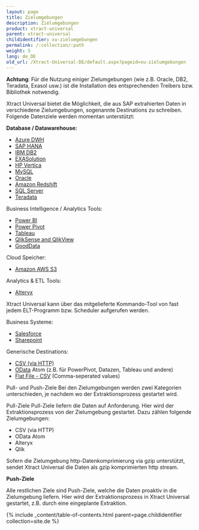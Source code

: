 ```yaml
---
layout: page
title: Zielumgebungen
description: Zielumgebungen
product: xtract-universal
parent: xtract-universal
childidentifier: xu-zielumgebungen
permalink: /:collection/:path
weight: 5
lang: de_DE
old_url: /Xtract-Universal-DE/default.aspx?pageid=xu-zielumgebungen
---
```


**Achtung**: Für die Nutzung einiger Zielumgebungen (wie z.B. Oracle, DB2, Teradata, Exasol usw.) ist die Installation des entsprechenden Treibers bzw. Bibliothek notwendig. 
              
Xtract Universal bietet die Möglichkeit, die aus SAP extrahierten Daten in verschiedene Zielumgebungen, sogenannte Destinations zu schreiben. Folgende Datenziele werden momentan unterstützt:

**Database / Datawarehouse:**          
- [Azure DWH](./xu-zielumgebungen/azure_dwh) 
- [SAP HANA](./xu-zielumgebungen/hana) 
- [IBM DB2](./xu-zielumgebungen/ibm-db2) 
- [EXASolution](./xu-zielumgebungen/exasol) 
- [HP Vertica](./xu-zielumgebungen/vertica) 
- [MySQL](./xu-zielumgebungen/mysql) 
- [Oracle](./xu-zielumgebungen/oracle) 
- [Amazon Redshift](./xu-zielumgebungen/redshift) 
- [SQL Server](./xu-zielumgebungen/microsoft-sql-server) 
- [Teradata](./xu-zielumgebungen/teradata) 

Business Intelligence / Analytics Tools:
- [Power BI](./xu-zielumgebungen/powerbi_cloud) 
- [Power Pivot](./xu-zielumgebungen/odata-atom) 
- [Tableau](./xu-zielumgebungen/tableau) 
- [QlikSense and QlikView](./xu-zielumgebungen/qlik)  
- [GoodData](./xu-zielumgebungen/gooddata) 

Cloud Speicher:
- [Amazon AWS S3](./xu-zielumgebungen/amazon_aws_s3)

Analytics & ETL Tools:
- [Alteryx](./xu-zielumgebungen/alteryx-de) 

Xtract Universal kann über das mitgelieferte Kommando-Tool von fast jedem ELT-Programm bzw. Scheduler aufgerufen werden. 

Business Systeme:
- [Salesforce](./xu-zielumgebungen/salesforce) 
- [Sharepoint](./xu-zielumgebungen/sharepoint) 

Generische Destinations: 
- [CSV (via HTTP)](./xu-zielumgebungen/csv-via-http) 
- [OData](./xu-zielumgebungen/odata-atom)  Atom (z.B. für PowerPivot, Datazen, Tableau und andere)    
- [Flat File - CSV](./xu-zielumgebungen/zielumgebungen) (Comma-seperated values)
            
Pull- und Push-Ziele
Bei den Zielumgebungen werden zwei Kategorien unterschieden, je nachdem wo der Extraktionsprozess gestartet wird. 

Pull-Ziele 
Pull-Ziele liefern die Daten auf Anforderung. Hier wird der Extraktionsprozess von der Zielumgebung gestartet.
Dazu zählen folgende Zielumgebungen: 

- CSV (via HTTP)
- OData Atom  
- Alteryx
- Qlik

Sofern die Zielumgebung http-Datenkomprimierung via gzip unterstützt, sendet Xtract Universal die Daten als gzip komprimierten http stream.

**Push-Ziele**

Alle restlichen Ziele sind Push-Ziele, welche die Daten proaktiv in die Zielumgebung liefern. Hier wird der Extraktionsprozess in Xtract Universal gestartet, z.B. durch eine eingeplante Extraktion.

{% include _content/table-of-contents.html parent=page.childidentifier collection=site.de %}